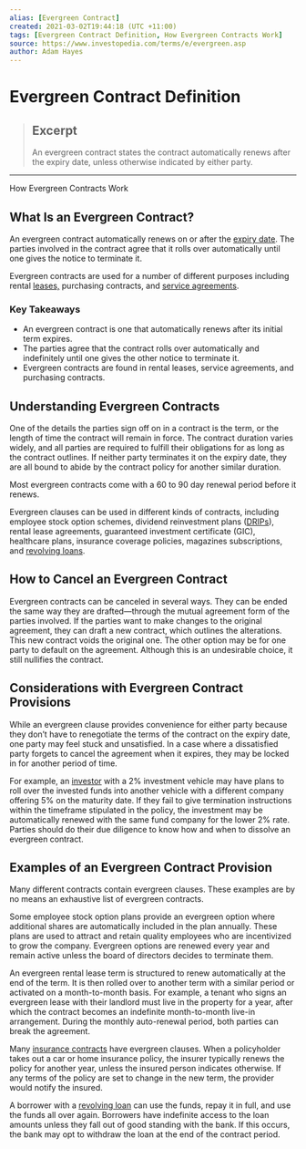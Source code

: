 ```yaml
---
alias: [Evergreen Contract]
created: 2021-03-02T19:44:18 (UTC +11:00)
tags: [Evergreen Contract Definition, How Evergreen Contracts Work]
source: https://www.investopedia.com/terms/e/evergreen.asp
author: Adam Hayes
---
```


# Evergreen Contract Definition

> ## Excerpt
> An evergreen contract states the contract automatically renews after the expiry date, unless otherwise indicated by either party.

---

How Evergreen Contracts Work
## What Is an Evergreen Contract?

An evergreen contract automatically renews on or after the [expiry date](https://www.investopedia.com/terms/e/expiration-date.asp). The parties involved in the contract agree that it rolls over automatically until one gives the notice to terminate it.

Evergreen contracts are used for a number of different purposes including rental [leases,](https://www.investopedia.com/terms/l/lease.asp) purchasing contracts, and [service agreements](https://www.investopedia.com/articles/pf/08/credit-card-terms-changes.asp).

### Key Takeaways

-   An evergreen contract is one that automatically renews after its initial term expires.
-   The parties agree that the contract rolls over automatically and indefinitely until one gives the other notice to terminate it.
-   Evergreen contracts are found in rental leases, service agreements, and purchasing contracts.

## Understanding Evergreen Contracts

One of the details the parties sign off on in a contract is the term, or the length of time the contract will remain in force. The contract duration varies widely, and all parties are required to fulfill their obligations for as long as the contract outlines. If neither party terminates it on the expiry date, they are all bound to abide by the contract policy for another similar duration.

Most evergreen contracts come with a 60 to 90 day renewal period before it renews.

Evergreen clauses can be used in different kinds of contracts, including employee stock option schemes, dividend reinvestment plans ([DRIPs](https://www.investopedia.com/terms/d/dividendreinvestmentplan.asp)), rental lease agreements, guaranteed investment certificate (GIC), healthcare plans, insurance coverage policies, magazines subscriptions, and [revolving loans](https://www.investopedia.com/terms/g/gic.asp).

## How to Cancel an Evergreen Contract

Evergreen contracts can be canceled in several ways. They can be ended the same way they are drafted—through the mutual agreement form of the parties involved. If the parties want to make changes to the original agreement, they can draft a new contract, which outlines the alterations. This new contract voids the original one. The other option may be for one party to default on the agreement. Although this is an undesirable choice, it still nullifies the contract.

## Considerations with Evergreen Contract Provisions

While an evergreen clause provides convenience for either party because they don’t have to renegotiate the terms of the contract on the expiry date, one party may feel stuck and unsatisfied. In a case where a dissatisfied party forgets to cancel the agreement when it expires, they may be locked in for another period of time.

For example, an [investor](https://www.investopedia.com/terms/i/investor.asp) with a 2% investment vehicle may have plans to roll over the invested funds into another vehicle with a different company offering 5% on the maturity date. If they fail to give termination instructions within the timeframe stipulated in the policy, the investment may be automatically renewed with the same fund company for the lower 2% rate. Parties should do their due diligence to know how and when to dissolve an evergreen contract.

## Examples of an Evergreen Contract Provision

Many different contracts contain evergreen clauses. These examples are by no means an exhaustive list of evergreen contracts.

Some employee stock option plans provide an evergreen option where additional shares are automatically included in the plan annually. These plans are used to attract and retain quality employees who are incentivized to grow the company. Evergreen options are renewed every year and remain active unless the board of directors decides to terminate them.

An evergreen rental lease term is structured to renew automatically at the end of the term. It is then rolled over to another term with a similar period or activated on a month-to-month basis. For example, a tenant who signs an evergreen lease with their landlord must live in the property for a year, after which the contract becomes an indefinite month-to-month live-in arrangement. During the monthly auto-renewal period, both parties can break the agreement. 

Many [insurance contracts](https://www.investopedia.com/articles/pf/06/insurancecontracts.asp) have evergreen clauses. When a policyholder takes out a car or home insurance policy, the insurer typically renews the policy for another year, unless the insured person indicates otherwise. If any terms of the policy are set to change in the new term, the provider would notify the insured.

A borrower with a [revolving loan](https://www.investopedia.com/ask/answers/110614/what-are-differences-between-revolving-credit-and-line-credit.asp) can use the funds, repay it in full, and use the funds all over again. Borrowers have indefinite access to the loan amounts unless they fall out of good standing with the bank. If this occurs, the bank may opt to withdraw the loan at the end of the contract period.
